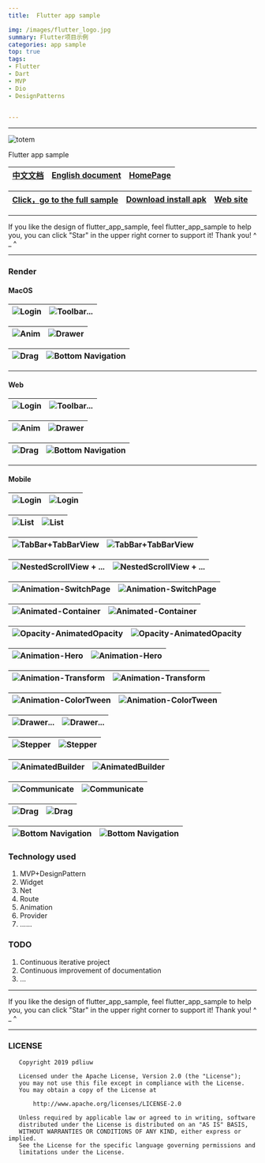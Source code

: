 ```yaml
---
title:	Flutter app sample

img: /images/flutter_logo.jpg
summary: Flutter项目示例
categories: app sample
top: true
tags:
- Flutter
- Dart
- MVP
- Dio
- DesignPatterns


---
```


----

![totem](https://github.com/pdliuw/pdliuw.github.io/blob/master/images/totem_four_logo.jpg?raw=true)



Flutter app sample


|[中文文档](/README_CH.md)|[English document](/README.md)|[HomePage](https://pdliuw.github.io/)|
|:-|:-|:-|

|[Click，go to the full sample](https://github.com/pdliuw/flutter_app_sample)|[Download install apk](https://github.com/pdliuw/Flutter_Resource/blob/master/resource/flutter/apk/flutter_app_sample.apk?raw=true)|[Web site](https://flutter-app-sample.github.io)|
|:-|:-|:-|

----

If you like the design of flutter_app_sample, feel flutter_app_sample to help you, you can click "Star" in the upper right corner to support it! Thank you! ^ _ ^

----




### Render


#### MacOS

|![Login](https://github.com/pdliuw/pdliuw.github.io/blob/master/images/flutter_app_sample/flutter_app_sample_mac_login.gif?raw=true)|![Toolbar...](https://github.com/pdliuw/pdliuw.github.io/blob/master/images/flutter_app_sample/flutter_app_sample_toolbar_page_mac.gif?raw=true)|
|:-|:-|

|![Anim](https://github.com/pdliuw/pdliuw.github.io/blob/master/images/flutter_app_sample/flutter_app_sample_anim_mac.gif?raw=true)|![Drawer](https://github.com/pdliuw/pdliuw.github.io/blob/master/images/flutter_app_sample/flutter_app_sample_drawer_mac.gif?raw=true)|
|:-|:-|

|![Drag](https://github.com/pdliuw/pdliuw.github.io/blob/master/images/flutter_app_sample/flutter_app_sample_drager_mac.gif?raw=true)|![Bottom Navigation](https://github.com/pdliuw/pdliuw.github.io/blob/master/images/flutter_app_sample/flutter_app_sample_navigation_bar_mac.gif?raw=true)|
|:-|:-|


-----


#### Web

|![Login](https://github.com/pdliuw/pdliuw.github.io/blob/master/images/flutter_app_sample/flutter_app_sample_login_web.gif?raw=true)|![Toolbar...](https://github.com/pdliuw/pdliuw.github.io/blob/master/images/flutter_app_sample/flutter_app_sample_toolbar_page_web.gif?raw=true)|
|:-|:-|

|![Anim](https://github.com/pdliuw/pdliuw.github.io/blob/master/images/flutter_app_sample/flutter_app_sample_anim_web.gif?raw=true)|![Drawer](https://github.com/pdliuw/pdliuw.github.io/blob/master/images/flutter_app_sample/flutter_app_sample_drawer_web.gif?raw=true)|
|:-|:-|

|![Drag](https://github.com/pdliuw/pdliuw.github.io/blob/master/images/flutter_app_sample/flutter_app_sample_drag_web.gif?raw=true)|![Bottom Navigation](https://github.com/pdliuw/pdliuw.github.io/blob/master/images/flutter_app_sample/flutter_app_sample_bottom_navigation_bar_web.gif?raw=true)|
|:-|:-|


-----

#### Mobile

|![Login](https://github.com/pdliuw/pdliuw.github.io/blob/master/images/flutter_app_sample/flutter_app_sample_ios_platform.gif?raw=true)|![Login](https://github.com/pdliuw/pdliuw.github.io/blob/master/images/flutter_app_sample/flutter_app_sample_android_platform.gif?raw=true)|
|:-|:-|

|![List](https://github.com/pdliuw/pdliuw.github.io/blob/master/images/flutter_app_sample/flutter_app_sample_main_list_page.gif?raw=true)|![List](https://github.com/pdliuw/pdliuw.github.io/blob/master/images/flutter_app_sample/flutter_app_sample_main_list_page_android.gif?raw=true)|
|:-|:-|

|![TabBar+TabBarView](https://github.com/pdliuw/pdliuw.github.io/blob/master/images/flutter_app_sample/flutter_app_sample_toolbar_viewpage_fragment.gif?raw=true)|![TabBar+TabBarView](https://github.com/pdliuw/pdliuw.github.io/blob/master/images/flutter_app_sample/flutter_app_sample_toolbar_viewpage_fragment_android.gif?raw=true)|
|:-|:-|

|![NestedScrollView + ...](https://github.com/pdliuw/pdliuw.github.io/blob/master/images/flutter_app_sample/flutter_app_sample_toolbar_collapsing_viewpage_fragment.gif?raw=true)|![NestedScrollView + ...](https://github.com/pdliuw/pdliuw.github.io/blob/master/images/flutter_app_sample/flutter_app_sample_toolbar_collapsing_viewpage_fragment_android.gif?raw=true)|
|:-|:-|

|![Animation-SwitchPage](https://github.com/pdliuw/pdliuw.github.io/blob/master/images/flutter_app_sample/flutter_app_sample_anim_switch_page_ios.gif?raw=true)|![Animation-SwitchPage](https://github.com/pdliuw/pdliuw.github.io/blob/master/images/flutter_app_sample/flutter_app_sample_anim_switch_page_android.gif?raw=true)|
|:-|:-|

|![Animated-Container](https://github.com/pdliuw/pdliuw.github.io/blob/master/images/flutter_app_sample/flutter_app_sample_anim_animated_container_ios.gif?raw=true)|![Animated-Container](https://github.com/pdliuw/pdliuw.github.io/blob/master/images/flutter_app_sample/flutter_app_sample_anim_animated_container_android.gif?raw=true)|
|:-|:-|

|![Opacity-AnimatedOpacity](https://github.com/pdliuw/pdliuw.github.io/blob/master/images/flutter_app_sample/flutter_app_sample_anim_opacity_and_animated_opacity_ios.gif?raw=true)|![Opacity-AnimatedOpacity](https://github.com/pdliuw/pdliuw.github.io/blob/master/images/flutter_app_sample/flutter_app_sample_anim_opacity_and_animated_opacity_android.gif?raw=true)|
|:-|:-|

|![Animation-Hero](https://github.com/pdliuw/pdliuw.github.io/blob/master/images/flutter_app_sample/flutter_app_sample_anim_hero_ios.gif?raw=true)|![Animation-Hero](https://github.com/pdliuw/pdliuw.github.io/blob/master/images/flutter_app_sample/flutter_app_sample_anim_hero_android.gif?raw=true)|
|:-|:-|


|![Animation-Transform](https://github.com/pdliuw/pdliuw.github.io/blob/master/images/flutter_app_sample/flutter_app_sample_anim_transform_ios.gif?raw=true)|![Animation-Transform](https://github.com/pdliuw/pdliuw.github.io/blob/master/images/flutter_app_sample/flutter_app_sample_anim_transform_android.gif?raw=true)|
|:-|:-|

|![Animation-ColorTween](https://github.com/pdliuw/pdliuw.github.io/blob/master/images/flutter_app_sample/flutter_app_sample_anim_color_tween_ios.gif?raw=true)|![Animation-ColorTween](https://github.com/pdliuw/pdliuw.github.io/blob/master/images/flutter_app_sample/flutter_app_sample_anim_color_tween_android.gif?raw=true)|
|:-|:-|

|![Drawer...](https://github.com/pdliuw/pdliuw.github.io/blob/master/images/flutter_app_sample/flutter_app_sample_bottomsheet_drawer_ios.gif?raw=true)|![Drawer...](https://github.com/pdliuw/pdliuw.github.io/blob/master/images/flutter_app_sample/flutter_app_sample_bottomsheet_drawer_android.gif?raw=true)|
|:-|:-|


|![Stepper](https://github.com/pdliuw/pdliuw.github.io/blob/master/images/flutter_app_sample/flutter_app_sample_anim_stepper_ios.gif?raw=true)|![Stepper](https://github.com/pdliuw/pdliuw.github.io/blob/master/images/flutter_app_sample/flutter_app_sample_anim_stepper_android.gif?raw=true)|
|:-|:-|


|![AnimatedBuilder](https://github.com/pdliuw/pdliuw.github.io/blob/master/images/flutter_app_sample/flutter_app_sample_anim_animated_builder_ios.gif?raw=true)|![AnimatedBuilder](https://github.com/pdliuw/pdliuw.github.io/blob/master/images/flutter_app_sample/flutter_app_sample_anim_animated_builder_android.gif?raw=true)|
|:-|:-|


|![Communicate](https://github.com/pdliuw/pdliuw.github.io/blob/master/images/flutter_app_sample/flutter_app_sample_communicate_change_notifier_ios.gif?raw=true)|![Communicate](https://github.com/pdliuw/pdliuw.github.io/blob/master/images/flutter_app_sample/flutter_app_sample_communicate_change_notifier_android.gif?raw=true)|
|:-|:-|


|![Drag](https://github.com/pdliuw/pdliuw.github.io/blob/master/images/flutter_app_sample/flutter_app_sample_drag_ios.gif?raw=true)|![Drag](https://github.com/pdliuw/pdliuw.github.io/blob/master/images/flutter_app_sample/flutter_app_sample_drag_android.gif?raw=true)|
|:-|:-|

|![Bottom Navigation](https://github.com/pdliuw/pdliuw.github.io/blob/master/images/flutter_app_sample/flutter_app_sample_bottom_navigation_bar_ios.gif?raw=true)|![Bottom Navigation](https://github.com/pdliuw/pdliuw.github.io/blob/master/images/flutter_app_sample/flutter_app_sample_bottom_navigation_bar_android.gif?raw=true)|
|:-|:-|


###	Technology used


1.  MVP+DesignPattern
2.  Widget
3.	Net
4.  Route
5.  Animation
6.  Provider
7.  ......


### TODO

1.  Continuous iterative project
2.  Continuous improvement of documentation
3.  ...


----

If you like the design of flutter_app_sample, feel flutter_app_sample to help you, you can click "Star" in the upper right corner to support it! Thank you! ^ _ ^

----

### LICENSE

       Copyright 2019 pdliuw

       Licensed under the Apache License, Version 2.0 (the "License");
       you may not use this file except in compliance with the License.
       You may obtain a copy of the License at

           http://www.apache.org/licenses/LICENSE-2.0

       Unless required by applicable law or agreed to in writing, software
       distributed under the License is distributed on an "AS IS" BASIS,
       WITHOUT WARRANTIES OR CONDITIONS OF ANY KIND, either express or implied.
       See the License for the specific language governing permissions and
       limitations under the License.





